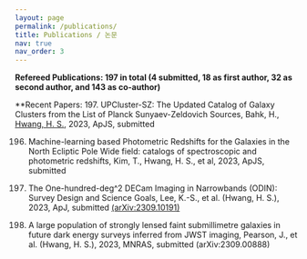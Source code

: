 ```yaml
---
layout: page
permalink: /publications/
title: Publications / 논문
nav: true
nav_order: 3
---
```


**Refereed Publications: 197 in total (4 submitted, 18 as first author, 32 as second author, and 143 as co-author)**

**Recent Papers:
197. UPCluster-SZ: The Updated Catalog of Galaxy Clusters from the List of Planck Sunyaev-Zeldovich Sources,
       Bahk, H., <u>Hwang, H. S.</u>,
        2023, ApJS, submitted

196.  Machine-learning based Photometric Redshifts for the Galaxies in the North Ecliptic Pole Wide field:
       catalogs of spectroscopic and photometric redshifts,
        Kim, T., Hwang, H. S., et al,
         2023, ApJS, submitted

195. The One-hundred-deg^2 DECam Imaging in Narrowbands (ODIN): Survey Design and Science Goals,
        Lee, K.-S., et al. (Hwang, H. S.),
         2023, ApJ, submitted [(arXiv:2309.10191)](https://ui.adsabs.harvard.edu/abs/2024ApJ...962...36L/abstract)

194. A large population of strongly lensed faint submillimetre galaxies in future dark energy surveys
        inferred from JWST imaging,
        Pearson, J., et al. (Hwang, H. S.),
        2023, MNRAS, submitted (arXiv:2309.00888)
